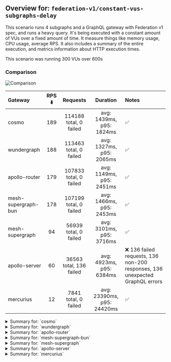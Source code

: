 ## Overview for: `federation-v1/constant-vus-subgraphs-delay`


This scenario runs 4 subgraphs and a GraphQL gateway with Federation v1 spec, and runs a heavy query. It's being executed with a constant amount of VUs over a fixed amount of time. It measure things like memory usage, CPU usage, average RPS. It also includes a summary of the entire execution, and metrics information about HTTP execution times.


This scenario was running 300 VUs over 600s


### Comparison


<img src="https://imagedelivery.net/KYe9TScr4TldYHA48pczVg/5f5d11b1-b655-4197-e660-888f784d9d00/public" alt="Comparison" />


| Gateway             | RPS ⬇️ |        Requests         |          Duration          | Notes                                                                       |
| :------------------ | :----: | :---------------------: | :------------------------: | :-------------------------------------------------------------------------- |
| cosmo               |  189   | 114188 total, 0 failed  |  avg: 1439ms, p95: 1824ms  | ✅                                                                           |
| wundergraph         |  188   | 113463 total, 0 failed  |  avg: 1327ms, p95: 2065ms  | ✅                                                                           |
| apollo-router       |  179   | 107833 total, 0 failed  |  avg: 1149ms, p95: 2451ms  | ✅                                                                           |
| mesh-supergraph-bun |  178   | 107199 total, 0 failed  |  avg: 1466ms, p95: 2453ms  | ✅                                                                           |
| mesh-supergraph     |   94   |  56939 total, 0 failed  |  avg: 3101ms, p95: 3716ms  | ✅                                                                           |
| apollo-server       |   60   | 36563 total, 136 failed |  avg: 4923ms, p95: 6384ms  | ❌ 136 failed requests, 136 non-200 responses, 136 unexpected GraphQL errors |
| mercurius           |   12   |  7841 total, 0 failed   | avg: 23390ms, p95: 24420ms | ✅                                                                           |



<details>
  <summary>Summary for: `cosmo`</summary>

  **K6 Output**




```
     ✓ response code was 200
     ✓ no graphql errors
     ✓ valid response structure

     checks.........................: 100.00% ✓ 342564    ✗ 0     
     data_received..................: 10 GB   17 MB/s
     data_sent......................: 136 MB  225 kB/s
     http_req_blocked...............: avg=96.69µs min=1.15µs   med=2.8µs   max=458.26ms p(90)=4.04µs   p(95)=4.71µs  
     http_req_connecting............: avg=51.09µs min=0s       med=0s      max=59.99ms  p(90)=0s       p(95)=0s      
     http_req_duration..............: avg=1.43s   min=748.69ms med=1.41s   max=4.01s    p(90)=1.7s     p(95)=1.82s   
       { expected_response:true }...: avg=1.43s   min=748.69ms med=1.41s   max=4.01s    p(90)=1.7s     p(95)=1.82s   
     http_req_failed................: 0.00%   ✓ 0         ✗ 114188
     http_req_receiving.............: avg=50.1ms  min=28.43µs  med=65.7µs  max=1.92s    p(90)=185.64ms p(95)=318.78ms
     http_req_sending...............: avg=4.6ms   min=7.75µs   med=12.79µs max=1.47s    p(90)=30.49µs  p(95)=463.82µs
     http_req_tls_handshaking.......: avg=0s      min=0s       med=0s      max=0s       p(90)=0s       p(95)=0s      
     http_req_waiting...............: avg=1.38s   min=657.67ms med=1.37s   max=2.56s    p(90)=1.61s    p(95)=1.69s   
     http_reqs......................: 114188  189.89519/s
     iteration_duration.............: avg=1.57s   min=759.5ms  med=1.51s   max=4.04s    p(90)=1.97s    p(95)=2.18s   
     iterations.....................: 114188  189.89519/s
     vus............................: 138     min=138     max=300 
     vus_max........................: 300     min=300     max=300 
```


**Performance Overview**


<img src="https://imagedelivery.net/KYe9TScr4TldYHA48pczVg/329c7dda-33bb-482b-41b7-8cda84789d00/public" alt="Performance Overview" />


**Subgraphs Overview**


<img src="https://imagedelivery.net/KYe9TScr4TldYHA48pczVg/7c5d1fed-f346-4982-bcdd-ad8d77d7f400/public" alt="Subgraphs Overview" />


**HTTP Overview**


<img src="https://imagedelivery.net/KYe9TScr4TldYHA48pczVg/22c6b01a-d424-4193-ce84-bdb0e2d53500/public" alt="HTTP Overview" />


  </details>

<details>
  <summary>Summary for: `wundergraph`</summary>

  **K6 Output**




```
     ✓ response code was 200
     ✓ no graphql errors
     ✓ valid response structure

     checks.........................: 100.00% ✓ 340389     ✗ 0     
     data_received..................: 10 GB   17 MB/s
     data_sent......................: 135 MB  224 kB/s
     http_req_blocked...............: avg=126.31µs min=1.09µs   med=2.87µs  max=1.37s   p(90)=4.32µs   p(95)=5.17µs  
     http_req_connecting............: avg=12.21µs  min=0s       med=0s      max=18.53ms p(90)=0s       p(95)=0s      
     http_req_duration..............: avg=1.32s    min=591.54ms med=1.26s   max=4.11s   p(90)=1.78s    p(95)=2.06s   
       { expected_response:true }...: avg=1.32s    min=591.54ms med=1.26s   max=4.11s   p(90)=1.78s    p(95)=2.06s   
     http_req_failed................: 0.00%   ✓ 0          ✗ 113463
     http_req_receiving.............: avg=134.56ms min=30.91µs  med=77.32µs max=2.65s   p(90)=533.78ms p(95)=875.86ms
     http_req_sending...............: avg=8.39ms   min=7.84µs   med=13.23µs max=2.41s   p(90)=29.84µs  p(95)=1.03ms  
     http_req_tls_handshaking.......: avg=0s       min=0s       med=0s      max=0s      p(90)=0s       p(95)=0s      
     http_req_waiting...............: avg=1.18s    min=583.05ms med=1.17s   max=2.48s   p(90)=1.44s    p(95)=1.53s   
     http_reqs......................: 113463  188.727981/s
     iteration_duration.............: avg=1.58s    min=620.55ms med=1.46s   max=5.95s   p(90)=2.32s    p(95)=2.61s   
     iterations.....................: 113463  188.727981/s
     vus............................: 101     min=101      max=300 
     vus_max........................: 300     min=300      max=300 
```


**Performance Overview**


<img src="https://imagedelivery.net/KYe9TScr4TldYHA48pczVg/06e97a06-8556-4dba-3e77-80de2a9d2200/public" alt="Performance Overview" />


**Subgraphs Overview**


<img src="https://imagedelivery.net/KYe9TScr4TldYHA48pczVg/0d9efe58-3c2e-4d2c-0776-62ebed4e3c00/public" alt="Subgraphs Overview" />


**HTTP Overview**


<img src="https://imagedelivery.net/KYe9TScr4TldYHA48pczVg/1031d712-8104-4ac0-630e-9db8b8f15a00/public" alt="HTTP Overview" />


  </details>

<details>
  <summary>Summary for: `apollo-router`</summary>

  **K6 Output**




```
     ✓ response code was 200
     ✓ no graphql errors
     ✓ valid response structure

     checks.........................: 100.00% ✓ 323499     ✗ 0     
     data_received..................: 9.5 GB  16 MB/s
     data_sent......................: 128 MB  213 kB/s
     http_req_blocked...............: avg=202.1µs  min=1.12µs   med=3.21µs   max=1.2s     p(90)=5.19µs  p(95)=6.33µs  
     http_req_connecting............: avg=40.47µs  min=0s       med=0s       max=714.04ms p(90)=0s      p(95)=0s      
     http_req_duration..............: avg=1.14s    min=245.55ms med=955.44ms max=6.4s     p(90)=2.02s   p(95)=2.45s   
       { expected_response:true }...: avg=1.14s    min=245.55ms med=955.44ms max=6.4s     p(90)=2.02s   p(95)=2.45s   
     http_req_failed................: 0.00%   ✓ 0          ✗ 107833
     http_req_receiving.............: avg=300.41ms min=24.53µs  med=82.17µs  max=5.36s    p(90)=1.17s   p(95)=1.63s   
     http_req_sending...............: avg=13.02ms  min=7.47µs   med=14.38µs  max=4.52s    p(90)=35.56µs p(95)=181.51µs
     http_req_tls_handshaking.......: avg=0s       min=0s       med=0s       max=0s       p(90)=0s      p(95)=0s      
     http_req_waiting...............: avg=835.53ms min=236.45ms med=767.74ms max=2.64s    p(90)=1.23s   p(95)=1.35s   
     http_reqs......................: 107833  179.240585/s
     iteration_duration.............: avg=1.66s    min=279.16ms med=1.4s     max=10.74s   p(90)=3.08s   p(95)=3.65s   
     iterations.....................: 107833  179.240585/s
     vus............................: 162     min=162      max=300 
     vus_max........................: 300     min=300      max=300 
```


**Performance Overview**


<img src="https://imagedelivery.net/KYe9TScr4TldYHA48pczVg/5fbfc495-ca31-4872-711a-525a2ec03600/public" alt="Performance Overview" />


**Subgraphs Overview**


<img src="https://imagedelivery.net/KYe9TScr4TldYHA48pczVg/910d904c-712f-498a-32dd-6ec75cfd8700/public" alt="Subgraphs Overview" />


**HTTP Overview**


<img src="https://imagedelivery.net/KYe9TScr4TldYHA48pczVg/c99405ac-897e-4415-ce74-4b841bcd4e00/public" alt="HTTP Overview" />


  </details>

<details>
  <summary>Summary for: `mesh-supergraph-bun`</summary>

  **K6 Output**




```
     ✓ response code was 200
     ✓ no graphql errors
     ✓ valid response structure

     checks.........................: 100.00% ✓ 321597     ✗ 0     
     data_received..................: 9.4 GB  16 MB/s
     data_sent......................: 127 MB  212 kB/s
     http_req_blocked...............: avg=83.87µs min=1.47µs  med=3.13µs  max=509.7ms  p(90)=5.05µs   p(95)=6.15µs  
     http_req_connecting............: avg=17.99µs min=0s      med=0s      max=509.63ms p(90)=0s       p(95)=0s      
     http_req_duration..............: avg=1.46s   min=93.32ms med=1.39s   max=5.31s    p(90)=2.22s    p(95)=2.45s   
       { expected_response:true }...: avg=1.46s   min=93.32ms med=1.39s   max=5.31s    p(90)=2.22s    p(95)=2.45s   
     http_req_failed................: 0.00%   ✓ 0          ✗ 107199
     http_req_receiving.............: avg=95.79ms min=26.9µs  med=70.25µs max=4.82s    p(90)=321.78ms p(95)=740.79ms
     http_req_sending...............: avg=5.84ms  min=7.63µs  med=14.44µs max=2.9s     p(90)=36.9µs   p(95)=429.32µs
     http_req_tls_handshaking.......: avg=0s      min=0s      med=0s      max=0s       p(90)=0s       p(95)=0s      
     http_req_waiting...............: avg=1.36s   min=93.24ms med=1.3s    max=3.35s    p(90)=2.07s    p(95)=2.28s   
     http_reqs......................: 107199  178.282989/s
     iteration_duration.............: avg=1.68s   min=107.1ms med=1.58s   max=7.65s    p(90)=2.54s    p(95)=2.85s   
     iterations.....................: 107199  178.282989/s
     vus............................: 103     min=103      max=300 
     vus_max........................: 300     min=300      max=300 
```


**Performance Overview**


<img src="https://imagedelivery.net/KYe9TScr4TldYHA48pczVg/42e0638a-5bf4-4031-2ca1-119e57dbc600/public" alt="Performance Overview" />


**Subgraphs Overview**


<img src="https://imagedelivery.net/KYe9TScr4TldYHA48pczVg/f6c3ef7b-81ba-4ae5-5e1c-86023f96cc00/public" alt="Subgraphs Overview" />


**HTTP Overview**


<img src="https://imagedelivery.net/KYe9TScr4TldYHA48pczVg/e8bffb8e-8bd1-4d76-03a8-b71992389600/public" alt="HTTP Overview" />


  </details>

<details>
  <summary>Summary for: `mesh-supergraph`</summary>

  **K6 Output**




```
     ✓ response code was 200
     ✓ no graphql errors
     ✓ valid response structure

     checks.........................: 100.00% ✓ 170817    ✗ 0    
     data_received..................: 5.0 GB  8.3 MB/s
     data_sent......................: 68 MB   112 kB/s
     http_req_blocked...............: avg=85.25µs  min=1.48µs  med=4.04µs  max=128.91ms p(90)=6.34µs  p(95)=7.32µs  
     http_req_connecting............: avg=57.74µs  min=0s      med=0s      max=33.36ms  p(90)=0s      p(95)=0s      
     http_req_duration..............: avg=3.1s     min=1.5s    med=3.09s   max=7.29s    p(90)=3.57s   p(95)=3.71s   
       { expected_response:true }...: avg=3.1s     min=1.5s    med=3.09s   max=7.29s    p(90)=3.57s   p(95)=3.71s   
     http_req_failed................: 0.00%   ✓ 0         ✗ 56939
     http_req_receiving.............: avg=7.3ms    min=33.62µs med=84.31µs max=626.47ms p(90)=3.4ms   p(95)=19.95ms 
     http_req_sending...............: avg=955.39µs min=8.4µs   med=19.41µs max=694.04ms p(90)=38.68µs p(95)=130.58µs
     http_req_tls_handshaking.......: avg=0s       min=0s      med=0s      max=0s       p(90)=0s      p(95)=0s      
     http_req_waiting...............: avg=3.09s    min=1.5s    med=3.09s   max=7.29s    p(90)=3.56s   p(95)=3.7s    
     http_reqs......................: 56939   94.537932/s
     iteration_duration.............: avg=3.16s    min=1.52s   med=3.16s   max=7.31s    p(90)=3.66s   p(95)=3.82s   
     iterations.....................: 56939   94.537932/s
     vus............................: 73      min=73      max=300
     vus_max........................: 300     min=300     max=300
```


**Performance Overview**


<img src="https://imagedelivery.net/KYe9TScr4TldYHA48pczVg/fd8d743c-dce1-4da7-5936-58ddd875e800/public" alt="Performance Overview" />


**Subgraphs Overview**


<img src="https://imagedelivery.net/KYe9TScr4TldYHA48pczVg/0e859eef-3b19-416f-4332-58fa4be02200/public" alt="Subgraphs Overview" />


**HTTP Overview**


<img src="https://imagedelivery.net/KYe9TScr4TldYHA48pczVg/7796cbe4-2198-4ee5-2b55-3424aaf95400/public" alt="HTTP Overview" />


  </details>

<details>
  <summary>Summary for: `apollo-server`</summary>

  **K6 Output**




```
     ✗ response code was 200
      ↳  99% — ✓ 36427 / ✗ 136
     ✗ no graphql errors
      ↳  99% — ✓ 36427 / ✗ 136
     ✓ valid response structure

     checks.........................: 99.75% ✓ 109281    ✗ 272  
     data_received..................: 3.2 GB 5.3 MB/s
     data_sent......................: 43 MB  72 kB/s
     http_req_blocked...............: avg=80.86µs  min=1.39µs   med=3.15µs   max=78.26ms  p(90)=4.85µs   p(95)=5.72µs  
     http_req_connecting............: avg=72.69µs  min=0s       med=0s       max=78.15ms  p(90)=0s       p(95)=0s      
     http_req_duration..............: avg=4.92s    min=801.85ms med=4.57s    max=1m0s     p(90)=5.86s    p(95)=6.38s   
       { expected_response:true }...: avg=4.71s    min=801.85ms med=4.56s    max=59.91s   p(90)=5.84s    p(95)=6.32s   
     http_req_failed................: 0.37%  ✓ 136       ✗ 36427
     http_req_receiving.............: avg=539.3µs  min=0s       med=112.88µs max=217.65ms p(90)=197.81µs p(95)=514.09µs
     http_req_sending...............: avg=105.46µs min=8.62µs   med=16.11µs  max=117.15ms p(90)=31.27µs  p(95)=42.28µs 
     http_req_tls_handshaking.......: avg=0s       min=0s       med=0s       max=0s       p(90)=0s       p(95)=0s      
     http_req_waiting...............: avg=4.92s    min=801.73ms med=4.57s    max=1m0s     p(90)=5.86s    p(95)=6.38s   
     http_reqs......................: 36563  60.611412/s
     iteration_duration.............: avg=4.93s    min=811.2ms  med=4.58s    max=1m0s     p(90)=5.89s    p(95)=6.4s    
     iterations.....................: 36563  60.611412/s
     vus............................: 73     min=73      max=300
     vus_max........................: 300    min=300     max=300
```


**Performance Overview**


<img src="https://imagedelivery.net/KYe9TScr4TldYHA48pczVg/9cfe6084-7f5f-42ba-d353-5557eba9e200/public" alt="Performance Overview" />


**Subgraphs Overview**


<img src="https://imagedelivery.net/KYe9TScr4TldYHA48pczVg/07b385ce-3681-4a28-cb89-5d0df0d17d00/public" alt="Subgraphs Overview" />


**HTTP Overview**


<img src="https://imagedelivery.net/KYe9TScr4TldYHA48pczVg/6ea34e8e-6de6-4526-ac94-a3b634eac200/public" alt="HTTP Overview" />


  </details>

<details>
  <summary>Summary for: `mercurius`</summary>

  **K6 Output**




```
     ✓ response code was 200
     ✓ no graphql errors
     ✓ valid response structure

     checks.........................: 100.00% ✓ 23523    ✗ 0    
     data_received..................: 688 MB  1.1 MB/s
     data_sent......................: 9.3 MB  15 kB/s
     http_req_blocked...............: avg=374.09µs min=1.5µs   med=3.19µs   max=48.22ms p(90)=4.76µs   p(95)=5.85µs  
     http_req_connecting............: avg=362.71µs min=0s      med=0s       max=41.33ms p(90)=0s       p(95)=0s      
     http_req_duration..............: avg=23.38s   min=7.37s   med=23.73s   max=26.39s  p(90)=24.22s   p(95)=24.41s  
       { expected_response:true }...: avg=23.38s   min=7.37s   med=23.73s   max=26.39s  p(90)=24.22s   p(95)=24.41s  
     http_req_failed................: 0.00%   ✓ 0        ✗ 7841 
     http_req_receiving.............: avg=145.34µs min=45.76µs med=117.22µs max=42.51ms p(90)=162.83µs p(95)=181.38µs
     http_req_sending...............: avg=87.89µs  min=8.46µs  med=18.68µs  max=18.59ms p(90)=28.64µs  p(95)=36.73µs 
     http_req_tls_handshaking.......: avg=0s       min=0s      med=0s       max=0s      p(90)=0s       p(95)=0s      
     http_req_waiting...............: avg=23.38s   min=7.37s   med=23.73s   max=26.39s  p(90)=24.22s   p(95)=24.41s  
     http_reqs......................: 7841    12.59067/s
     iteration_duration.............: avg=23.39s   min=7.38s   med=23.73s   max=26.4s   p(90)=24.23s   p(95)=24.42s  
     iterations.....................: 7841    12.59067/s
     vus............................: 16      min=16     max=300
     vus_max........................: 300     min=300    max=300
```


**Performance Overview**


<img src="https://imagedelivery.net/KYe9TScr4TldYHA48pczVg/0acbd04d-0cfb-482d-7310-264b3d010000/public" alt="Performance Overview" />


**Subgraphs Overview**


<img src="https://imagedelivery.net/KYe9TScr4TldYHA48pczVg/5f4dff04-8759-4ddb-02f2-8263ef073900/public" alt="Subgraphs Overview" />


**HTTP Overview**


<img src="https://imagedelivery.net/KYe9TScr4TldYHA48pczVg/69711453-c06f-49f1-9e80-5592f8698e00/public" alt="HTTP Overview" />


  </details>